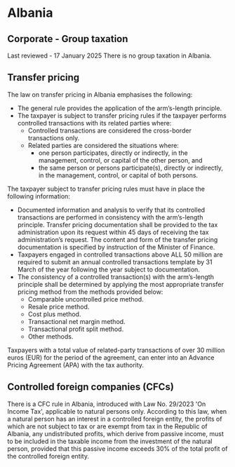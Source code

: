 # Albania
## Corporate - Group taxation
Last reviewed - 17 January 2025
There is no group taxation in Albania.
## Transfer pricing
The law on transfer pricing in Albania emphasises the following:
  * The general rule provides the application of the arm’s-length principle.
  * The taxpayer is subject to transfer pricing rules if the taxpayer performs controlled transactions with its related parties where: 
    * Controlled transactions are considered the cross-border transactions only.
    * Related parties are considered the situations where: 
      * one person participates, directly or indirectly, in the management, control, or capital of the other person, and
      * the same person or persons participate(s), directly or indirectly, in the management, control, or capital of both persons.


The taxpayer subject to transfer pricing rules must have in place the following information:
  * Documented information and analysis to verify that its controlled transactions are performed in consistency with the arm’s-length principle. Transfer pricing documentation shall be provided to the tax administration upon its request within 45 days of receiving the tax administration’s request. The content and form of the transfer pricing documentation is specified by instruction of the Minister of Finance.
  * Taxpayers engaged in controlled transactions above ALL 50 million are required to submit an annual controlled transactions template by 31 March of the year following the year subject to documentation.
  * The consistency of a controlled transaction(s) with the arm’s-length principle shall be determined by applying the most appropriate transfer pricing method from the methods provided below: 
    * Comparable uncontrolled price method.
    * Resale price method.
    * Cost plus method.
    * Transactional net margin method.
    * Transactional profit split method.
    * Other methods.


Taxpayers with a total value of related-party transactions of over 30 million euros (EUR) for the period of the agreement, can enter into an Advance Pricing Agreement (APA) with the tax authority.
## Controlled foreign companies (CFCs)
There is a CFC rule in Albania, introduced with Law No. 29/2023 'On Income Tax', applicable to natural persons only. According to this law, when a natural person has an interest in a controlled foreign entity, the profits of which are not subject to tax or are exempt from tax in the Republic of Albania, any undistributed profits, which derive from passive income, must to be included in the taxable income from the investment of the natural person, provided that this passive income exceeds 30% of the total profit of the controlled foreign entity.
